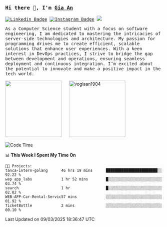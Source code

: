 ### <samp>Hi there 👋, I'm <a href="https://www.linkedin.com/in/vogiaan1904/" target="_blank">Gia An</a></samp>

<samp> [![Linkedin Badge](https://img.shields.io/badge/-LinkedIn-0e76a8?style=flat-square&logo=Linkedin&logoColor=white)](https://linkedin.com/in/vogiaan1904)
[![Instagram Badge](https://img.shields.io/badge/-Instagram-e4405f?style=flat-square&logo=Instagram&logoColor=white)](https://instagram.com/_.ja.ann_/) ![](https://komarev.com/ghpvc/?username=vogiaan1904&style=flat-square&base=100)</samp> 

<samp>As a Computer Science student with a focus on software engineering, I am dedicated to mastering the intricacies of server-side technologies and architecture. My passion for programming drives me to create efficient, scalable solutions that enhance user experiences. With a keen interest in DevOps practices, I strive to bridge the gap between development and operations, ensuring seamless deployment and continuous integration. I’m excited about the potential to innovate and make a positive impact in the tech world.</samp>



<div>
  <img height="180em" src="https://github-readme-stats.vercel.app/api/top-langs/?username=vogiaan1904&show_icons=true&hide_border=true&layout=compact&langs_count=10&theme=transparent&include_orgs=true"/>
  &nbsp;&nbsp;&nbsp;&nbsp;
  <img height="180em" src="https://github-readme-stats.vercel.app/api?username=vogiaan1904&show_icons=true&hide_border=true&&count_private=true&include_all_commits=true&theme=transparent&locale=en" alt="vogiaan1904" />
</div>






<!--START_SECTION:waka-->
![Code Time](http://img.shields.io/badge/Code%20Time-538%20hrs%2029%20mins-blue)

📊 **This Week I Spent My Time On** 

```text
🐱‍💻 Projects: 
tanca-intern-golang      46 hrs 19 mins      ███████████████████████░░   92.22 % 
wep_app_labs             1 hr 52 mins        █░░░░░░░░░░░░░░░░░░░░░░░░   03.74 % 
search                   1 hr                █░░░░░░░░░░░░░░░░░░░░░░░░   02.02 % 
WEB-APP-Car-Rental-Servic57 mins             ░░░░░░░░░░░░░░░░░░░░░░░░░   01.92 % 
TicketBottle             2 mins              ░░░░░░░░░░░░░░░░░░░░░░░░░   00.10 % 
```


 Last Updated on 09/03/2025 18:36:47 UTC
<!--END_SECTION:waka-->

